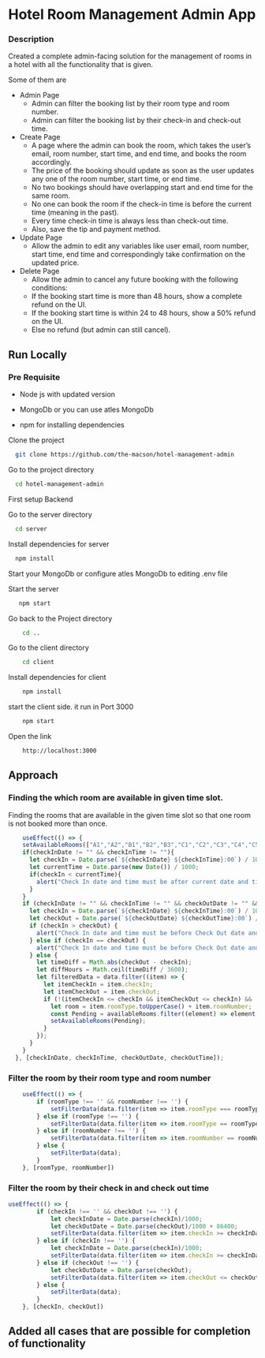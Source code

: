 
# Hotel Room Management Admin App

### Description
Created a complete admin-facing solution for the management of rooms in a hotel with all the functionality that is given.

Some of them are

- Admin Page
    - Admin can filter the booking list by their room type and room number.
    - Admin can filter the booking list by their check-in and check-out time.
- Create Page
    - A page where the admin can book the room, which takes the user’s email, room number, start time, and end time, and books the room accordingly.
    - The price of the booking should update as soon as the user updates any one of the room number, start time, or end time.
    - No two bookings should have overlapping start and end time for the same room.
    - No one can book the room if the check-in time is before the current time (meaning in the past).
    - Every time check-in time is always less than check-out time.
    - Also, save the tip and payment method.
- Update Page
    - Allow the admin to edit any variables like user email, room number, start time, end time and correspondingly take confirmation on the updated price.
- Delete Page
    - Allow the admin to cancel any future booking with the following conditions:
    - If the booking start time is more than 48 hours, show a complete refund on the UI.
    - If the booking start time is within 24 to 48 hours, show a 50% refund on the UI.
    - Else no refund (but admin can still cancel).





## Run Locally
### Pre Requisite 

- Node js with updated version 

- MongoDb or you can use atles MongoDb

- npm for installing dependencies

Clone the project

```bash
  git clone https://github.com/the-macson/hotel-management-admin
```

Go to the project directory

```bash
  cd hotel-management-admin
```

First setup Backend

Go to the server directory

```bash
  cd server
```

Install dependencies for server

```bash
  npm install
```

Start your MongoDb or configure atles MongoDb to editing  .env file

Start the server

```bash
   npm start
```

Go back to the Project directory

```bash
    cd ..
```

Go to the client directory

```bash
    cd client
```

Install dependencies for client

```bash
    npm install
```

start the client side. it run in Port 3000

```bash
    npm start
```

Open the link 
```bash
    http://localhost:3000
```

## Approach 

### Finding the which room are available in given time slot.

Finding the rooms that are available in the given time slot so that one room is not booked more than once.

```javascript
    useEffect(() => {
    setAvailableRooms(["A1","A2","B1","B2","B3","C1","C2","C3","C4","C5"]);
    if(checkInDate != "" && checkInTime != ""){
      let checkIn = Date.parse(`${checkInDate} ${checkInTime}:00`) / 1000;
      let currentTime = Date.parse(new Date()) / 1000;
      if(checkIn < currentTime){
        alert("Check In date and time must be after current date and time");
      }
    }
    if (checkInDate != "" && checkInTime != "" && checkOutDate != "" && checkOutTime != "") {
      let checkIn = Date.parse(`${checkInDate} ${checkInTime}:00`) / 1000;
      let checkOut = Date.parse(`${checkOutDate} ${checkOutTime}:00`) / 1000;
      if (checkIn > checkOut) {
        alert("Check In date and time must be before Check Out date and time");
      } else if (checkIn == checkOut) {
        alert("Check In date and time must be before Check Out date and time");
      } else {
        let timeDiff = Math.abs(checkOut - checkIn);
        let diffHours = Math.ceil(timeDiff / 3600);
        let filteredData = data.filter((item) => {
          let itemCheckIn = item.checkIn;
          let itemCheckOut = item.checkOut;
          if (!(itemCheckIn <= checkIn && itemCheckOut <= checkIn) && !(itemCheckIn >= checkOut && itemCheckOut >= checkOut)) {
            let room = item.roomType.toUpperCase() + item.roomNumber;
            const Pending = availableRooms.filter((element) => element != room);
            setAvailableRooms(Pending);
          }
        });
      }
    }
  }, [checkInDate, checkInTime, checkOutDate, checkOutTime]);
```

### Filter the room by their room type and room number

```javascript
    useEffect(() => {
        if (roomType !== '' && roomNumber !== '') {
            setFilterData(data.filter(item => item.roomType === roomType && item.roomNumber == roomNumber));
        } else if (roomType !== '') {
            setFilterData(data.filter(item => item.roomType == roomType));
        } else if (roomNumber !== '') {
            setFilterData(data.filter(item => item.roomNumber == roomNumber));
        } else {
            setFilterData(data);
        }
    }, [roomType, roomNumber])
```

### Filter the room by their check in and check out time

```javascript
useEffect(() => {
        if (checkIn !== '' && checkOut !== '') {
            let checkInDate = Date.parse(checkIn)/1000;
            let checkOutDate = Date.parse(checkOut)/1000 + 86400;
            setFilterData(data.filter(item => item.checkIn >= checkInDate && item.checkOut <= checkOutDate));
        } else if (checkIn !== '') {
            let checkInDate = Date.parse(checkIn)/1000;
            setFilterData(data.filter(item => item.checkIn >= checkInDate));
        } else if (checkOut !== '') {
            let checkOutDate = Date.parse(checkOut);
            setFilterData(data.filter(item => item.checkOut <= checkOutDate));
        } else {
            setFilterData(data);
        }
    }, [checkIn, checkOut])
```

## Added all cases that are possible for completion of functionality 